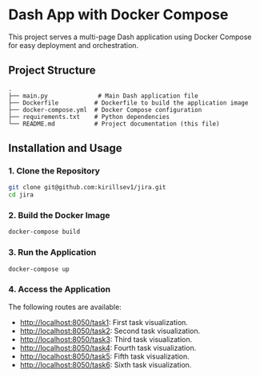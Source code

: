 # Dash App with Docker Compose

This project serves a multi-page Dash application using Docker Compose for easy deployment and orchestration.

## Project Structure

```
.
├── main.py              # Main Dash application file
├── Dockerfile          # Dockerfile to build the application image
├── docker-compose.yml  # Docker Compose configuration
├── requirements.txt    # Python dependencies
└── README.md           # Project documentation (this file)
```

## Installation and Usage

### 1. Clone the Repository
```bash
git clone git@github.com:kirillsev1/jira.git
cd jira
```

### 2. Build the Docker Image
```bash
docker-compose build
```

### 3. Run the Application
```bash
docker-compose up
```

### 4. Access the Application

The following routes are available:
- [http://localhost:8050/task1](http://localhost:8050/task1): First task visualization.
- [http://localhost:8050/task2](http://localhost:8050/task2): Second task visualization.
- [http://localhost:8050/task3](http://localhost:8050/task3): Third task visualization.
- [http://localhost:8050/task4](http://localhost:8050/task4): Fourth task visualization.
- [http://localhost:8050/task5](http://localhost:8050/task5): Fifth task visualization.
- [http://localhost:8050/task6](http://localhost:8050/task6): Sixth task visualization.

